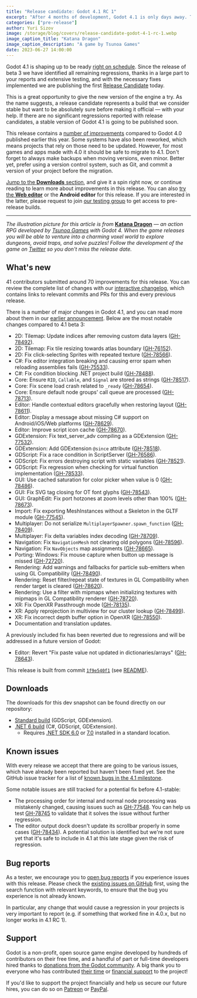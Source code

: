 ```yaml
---
title: "Release candidate: Godot 4.1 RC 1"
excerpt: "After 4 months of development, Godot 4.1 is only days away. To make sure it doesn't miss the mark, here's the first release candidate for your testing!"
categories: ["pre-release"]
author: Yuri Sizov
image: /storage/blog/covers/release-candidate-godot-4-1-rc-1.webp
image_caption_title: "Katana Dragon"
image_caption_description: "A game by Tsunoa Games"
date: 2023-06-27 14:00:00
---
```


Godot 4.1 is shaping up to be ready [right on schedule](/article/release-management-4-1). Since the release of beta 3 we have identified all remaining regressions, thanks in a large part to your reports and extensive testing, and with the necessary fixes implemented we are publishing the first [Release Candidate](https://en.wikipedia.org/wiki/Software_release_life_cycle#Release_candidate) today.

This is a great opportunity to give the new version of the engine a try. As the name suggests, a release candidate represents a build that we consider stable but want to be absolutely sure before making it official — with your help. If there are no significant regressions reported with release candidates, a stable version of Godot 4.1 is going to be published soon.

This release contains a [number of improvements](/article/dev-snapshot-godot-4-1-beta-1/#highlights) compared to Godot 4.0 published earlier this year. Some systems have also been reworked, which means projects that rely on those need to be updated. However, for most games and apps made with 4.0 it should be safe to migrate to 4.1. Don't forget to always make backups when moving versions, even minor. Better yet, prefer using a version control system, such as Git, and commit a version of your project before the migration.

[Jump to the **Downloads** section](#downloads), and give it a spin right now, or continue reading to learn more about improvements in this release. You can also [try the **Web editor**](https://editor.godotengine.org/releases/4.1.rc1/) or the **Android editor** for this release. If you are interested in the latter, please request to join [our testing group](https://groups.google.com/g/godot-testers) to get access to pre-release builds.

-----

*The illustration picture for this article is from* [**Katana Dragon**](https://twitter.com/KatanaDragon_) *— an action RPG developed by [Tsunoa Games](https://twitter.com/tsunoagames) with Godot 4. When the game releases you will be able to venture into a charming voxel world to explore dungeons, avoid traps, and solve puzzles! Follow the development of the game on [Twitter](https://twitter.com/KatanaDragon_) so you don't miss the release date.*

## What's new

41 contributors submitted around 70 improvements for this release. You can review the complete list of changes with our [interactive changelog](https://godotengine.github.io/godot-interactive-changelog/#4.1-rc1), which contains links to relevant commits and PRs for this and every previous release.

There is a number of major changes in Godot 4.1, and you can read more about them in our [earlier announcement](/article/dev-snapshot-godot-4-1-beta-1/). Below are the most notable changes compared to 4.1 beta 3:

- 2D: Tilemap: Update indices after removing custom data layers ([GH-78492](https://github.com/godotengine/godot/pull/78492)).
- 2D: Tilemap: Fix tile resizing towards atlas boundary ([GH-76152](https://github.com/godotengine/godot/pull/76152)).
- 2D: Fix click-selecting Sprites with repeated texture ([GH-78566](https://github.com/godotengine/godot/pull/78566)).
- C#: Fix editor integration breaking and causing error spam when reloading assemblies fails ([GH-75533](https://github.com/godotengine/godot/pull/75533)).
- C#: Fix condition blocking .NET project build ([GH-78488](https://github.com/godotengine/godot/pull/78488)).
- Core: Ensure `RID`, `Callable`, and `Signal` are stored as strings ([GH-78517](https://github.com/godotengine/godot/pull/78517)).
- Core: Fix scene load crash related to `_ready` ([GH-78654](https://github.com/godotengine/godot/pull/78654)).
- Core: Ensure default node groups' call queue are processed ([GH-78713](https://github.com/godotengine/godot/pull/78713)).
- Editor: Handle contextual editors gracefully when restoring layout ([GH-78611](https://github.com/godotengine/godot/pull/78611)).
- Editor: Display a message about missing C# support on Android/iOS/Web platforms ([GH-78629](https://github.com/godotengine/godot/pull/78629)).
- Editor: Improve script icon cache ([GH-78670](https://github.com/godotengine/godot/pull/78670)).
- GDExtension: Fix text_server_adv compiling as a GDExtension ([GH-77532](https://github.com/godotengine/godot/pull/77532)).
- GDExtension: Add GDExtension `@since` attribute ([GH-78518](https://github.com/godotengine/godot/pull/78518)).
- GDScript: Fix a race condition in ScriptServer ([GH-76586](https://github.com/godotengine/godot/pull/76586)).
- GDScript: Fix errors destroying script with static variables ([GH-78521](https://github.com/godotengine/godot/pull/78521)).
- GDScript: Fix regression when checking for virtual function implementation ([GH-78533](https://github.com/godotengine/godot/pull/78533)).
- GUI: Use cached saturation for color picker when value is 0 ([GH-78486](https://github.com/godotengine/godot/pull/78486)).
- GUI: Fix SVG tag closing for OT font glyphs ([GH-78543](https://github.com/godotengine/godot/pull/78543)).
- GUI: GraphEdit: Fix port hotzones at zoom levels other than 100% ([GH-78673](https://github.com/godotengine/godot/pull/78673)).
- Import: Fix exporting MeshInstances without a Skeleton in the GLTF module ([GH-77545](https://github.com/godotengine/godot/pull/77545)).
- Multiplayer: Do not serialize `MultiplayerSpawner.spawn_function` ([GH-78409](https://github.com/godotengine/godot/pull/78409)).
- Multiplayer: Fix delta variables index decoding ([GH-78709](https://github.com/godotengine/godot/pull/78709)).
- Navigation: Fix `NavigationMesh` not clearing old polygons ([GH-78596](https://github.com/godotengine/godot/pull/78596)).
- Navigation: Fix `NavObjects` map assignments ([GH-78665](https://github.com/godotengine/godot/pull/78665)).
- Porting: Windows: Fix mouse capture when button up message is missed ([GH-72720](https://github.com/godotengine/godot/pull/72720)).
- Rendering: Add warnings and fallbacks for particle sub-emitters when using GL Compatibility ([GH-78490](https://github.com/godotengine/godot/pull/78490)).
- Rendering: Reset filter/repeat state of textures in GL Compatibility when render target is cleared ([GH-78620](https://github.com/godotengine/godot/pull/78620)).
- Rendering: Use a filter with mipmaps when initializing textures with mipmaps in GL Compatibility renderer ([GH-78720](https://github.com/godotengine/godot/pull/78720)).
- XR: Fix OpenXR Passthrough mode ([GH-78135](https://github.com/godotengine/godot/pull/78135)).
- XR: Apply reprojection in multiview for our cluster lookup ([GH-78499](https://github.com/godotengine/godot/pull/78499)).
- XR: Fix incorrect depth buffer option in OpenXR ([GH-78550](https://github.com/godotengine/godot/pull/78550)).
- Documentation and translation updates.

A previously included fix has been reverted due to regressions and will be addressed in a future version of Godot:

- Editor: Revert "Fix paste value not updated in dictionaries/arrays" ([GH-78643](https://github.com/godotengine/godot/pull/78643)).

This release is built from commit [`1f9e540f1`](https://github.com/godotengine/godot/commit/1f9e540f14edbf2d496a1421f8d37e5b483c4c53) (see [README](https://downloads.tuxfamily.org/godotengine/4.1/rc1/README.txt)).

## Downloads

The downloads for this dev snapshot can be found directly on our repository:

* [Standard build](https://downloads.tuxfamily.org/godotengine/4.1/rc1/) (GDScript, GDExtension).
* [.NET 6 build](https://downloads.tuxfamily.org/godotengine/4.1/rc1/mono) (C#, GDScript, GDExtension).
  - Requires [.NET SDK 6.0](https://dotnet.microsoft.com/en-us/download/dotnet/6.0) or [7.0](https://dotnet.microsoft.com/en-us/download/dotnet/7.0) installed in a standard location.

## Known issues

With every release we accept that there are going to be various issues, which have already been reported but haven't been fixed yet. See the GitHub issue tracker for a list of [known bugs in the 4.1 milestone](https://github.com/godotengine/godot/issues?q=is%3Aissue+is%3Aopen+milestone%3A4.1+label%3Abug+).

Some notable issues are still tracked for a potential fix before 4.1-stable:
- The processing order for internal and normal node processing was mistakenly changed, causing issues such as [GH-77548](https://github.com/godotengine/godot/issues/77548). You can help us test [GH-78745](https://github.com/godotengine/godot/pull/78745) to validate that it solves the issue without further regression.
- The editor output dock doesn't update its scrollbar properly in some cases ([GH-78434](https://github.com/godotengine/godot/issues/78434)). A potential solution is identified but we're not sure yet that it's safe to include in 4.1 at this late stage given the risk of regression.

## Bug reports

As a tester, we encourage you to [open bug reports](https://github.com/godotengine/godot/issues) if you experience issues with this release. Please check the [existing issues on GitHub](https://github.com/godotengine/godot/issues) first, using the search function with relevant keywords, to ensure that the bug you experience is not already known.

In particular, any change that would cause a regression in your projects is very important to report (e.g. if something that worked fine in 4.0.x, but no longer works in 4.1 RC 1).

## Support

Godot is a non-profit, open source game engine developed by hundreds of contributors on their free time, and a handful of part or full-time developers hired thanks to [donations from the Godot community](/donate). A big thank you to everyone who has contributed [their time](https://github.com/godotengine/godot/blob/master/AUTHORS.md) or [financial support](https://github.com/godotengine/godot/blob/master/DONORS.md) to the project!

If you'd like to support the project financially and help us secure our future hires, you can do so on [Patreon](https://www.patreon.com/godotengine) or [PayPal](/donate).

